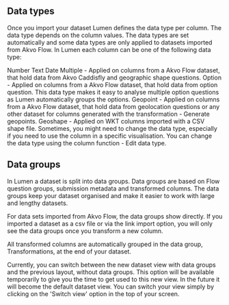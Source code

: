 ## Data types
Once you import your dataset Lumen defines the data type per column. The data type depends on the column values. The data types are set automatically and some data types are only applied to datasets imported from Akvo Flow. In Lumen each column can be one of the following data type:

Number
Text
Date 
Multiple - Applied on columns from a Akvo Flow dataset, that hold data from Akvo Caddisfly and geographic shape questions. 
Option - Applied on columns from a Akvo Flow dataset, that hold data from option question. This data type makes it easy to analyse multiple option questions as Lumen automatically groups the options. 
Geopoint - Applied on columns from a Akvo Flow dataset, that hold data from geolocation questions or any other dataset for columns generated with the transformation - Generate geopoints. 
Geoshape - Applied on WKT columns imported with a CSV shape file. 
Sometimes, you might need to change the data type, especially if you need to use the column in a specific visualisation. You can change the data type using the column function - Edit data type.  

## Data groups
In Lumen a dataset is split into data groups. Data groups are based on Flow question groups, submission metadata and transformed columns. The data groups keep your dataset organised and make it easier to work with large and lengthy datasets. 

For data sets imported from Akvo Flow, the data groups show directly. If you imported a dataset as a csv file or via the link import option, you will only see the data groups once you transform a new column. 

All transformed columns are automatically grouped in the data group, Transformations, at the end of your dataset. 

Currently, you can switch between the new dataset view with data groups and the previous layout, without data groups. This option will be available temporarily to give you the time to get used to this new view. In the future it will become the default dataset view. You can switch your view simply by clicking on the 'Switch view' option in the top of your screen. 



